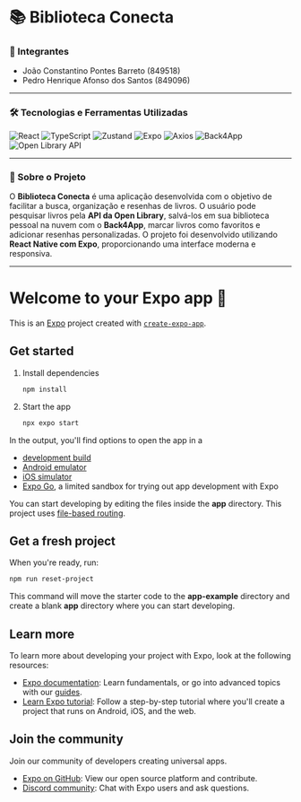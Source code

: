 # 📚 Biblioteca Conecta

### 👥 Integrantes
- João Constantino Pontes Barreto (849518)
- Pedro Henrique Afonso dos Santos (849096)

---

### 🛠️ Tecnologias e Ferramentas Utilizadas

![React](https://img.shields.io/badge/React-20232A?style=for-the-badge&logo=react&logoColor=61DAFB)
![TypeScript](https://img.shields.io/badge/TypeScript-007acc?style=for-the-badge&logo=typescript&logoColor=white)
![Zustand](https://img.shields.io/badge/Zustand-000000?style=for-the-badge&logo=Zustand&logoColor=white)
![Expo](https://img.shields.io/badge/Expo-000020?style=for-the-badge&logo=expo&logoColor=white)
![Axios](https://img.shields.io/badge/Axios-5A29E4?style=for-the-badge&logo=axios&logoColor=white)
![Back4App](https://img.shields.io/badge/Back4App-003B57?style=for-the-badge&logo=Parse&logoColor=white)
![Open Library API](https://img.shields.io/badge/OpenLibrary-1A2D3A?style=for-the-badge&logo=openlibrary&logoColor=white)

---

### 📄 Sobre o Projeto

O **Biblioteca Conecta** é uma aplicação desenvolvida com o objetivo de facilitar a busca, organização e resenhas de livros. O usuário pode pesquisar livros pela **API da Open Library**, salvá-los em sua biblioteca pessoal na nuvem com o **Back4App**, marcar livros como favoritos e adicionar resenhas personalizadas. O projeto foi desenvolvido utilizando **React Native com Expo**, proporcionando uma interface moderna e responsiva.

---








# Welcome to your Expo app 👋

This is an [Expo](https://expo.dev) project created with [`create-expo-app`](https://www.npmjs.com/package/create-expo-app).

## Get started

1. Install dependencies

   ```bash
   npm install
   ```

2. Start the app

   ```bash
   npx expo start
   ```

In the output, you'll find options to open the app in a

- [development build](https://docs.expo.dev/develop/development-builds/introduction/)
- [Android emulator](https://docs.expo.dev/workflow/android-studio-emulator/)
- [iOS simulator](https://docs.expo.dev/workflow/ios-simulator/)
- [Expo Go](https://expo.dev/go), a limited sandbox for trying out app development with Expo

You can start developing by editing the files inside the **app** directory. This project uses [file-based routing](https://docs.expo.dev/router/introduction).

## Get a fresh project

When you're ready, run:

```bash
npm run reset-project
```

This command will move the starter code to the **app-example** directory and create a blank **app** directory where you can start developing.

## Learn more

To learn more about developing your project with Expo, look at the following resources:

- [Expo documentation](https://docs.expo.dev/): Learn fundamentals, or go into advanced topics with our [guides](https://docs.expo.dev/guides).
- [Learn Expo tutorial](https://docs.expo.dev/tutorial/introduction/): Follow a step-by-step tutorial where you'll create a project that runs on Android, iOS, and the web.

## Join the community

Join our community of developers creating universal apps.

- [Expo on GitHub](https://github.com/expo/expo): View our open source platform and contribute.
- [Discord community](https://chat.expo.dev): Chat with Expo users and ask questions.
